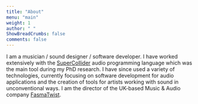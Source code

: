 ```yaml
---
title: "About"
menu: "main"
weight: 1
author: " "
ShowBreadCrumbs: false
comments: false
---
```


I am a musician / sound designer / software developer. I have worked extensively with the [SuperCollider](http://supercollider.sourceforge.net) audio programming language which was the main tool during my PhD research. I have since used a variety of technologies, currently focusing on software development for audio applications and the creation of tools for artists working with sound in unconventional ways. I am the director of the UK-based Music & Audio company [FasmaTwist](https://www.fasmatwist.com).


